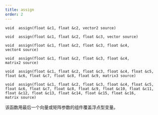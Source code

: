 ```yaml
---
title: assign
order: 2
---
```


`void  assign(float &c1, float &c2, vector2 source)`

`void  assign(float &c1, float &c2, float &c3, vector source)`

`void  assign(float &c1, float &c2, float &c3, float &c4, vector4 source)`

`void  assign(float &c1, float &c2, float &c3, float &c4, matrix2 source)`

`void  assign(float &c1, float &c2, float &c3, float &c4, float &c5, float &c6, float &c7, float &c8, float &c9, matrix3 source)`

`void  assign(float &c1, float &c2, float &c3, float &c4, float &c5, float &c6, float &c7, float &c8, float &c9, float &c10, float &c11, float &c12, float &c13, float &c14, float &c15, float &c16, matrix source)`

该函数用最后一个向量或矩阵参数的组件覆盖浮点型变量。